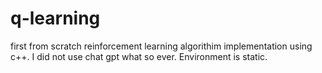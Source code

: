 # q-learning
first from scratch reinforcement learning algorithim implementation using c++. I did not use chat gpt what so ever. Environment is static.
